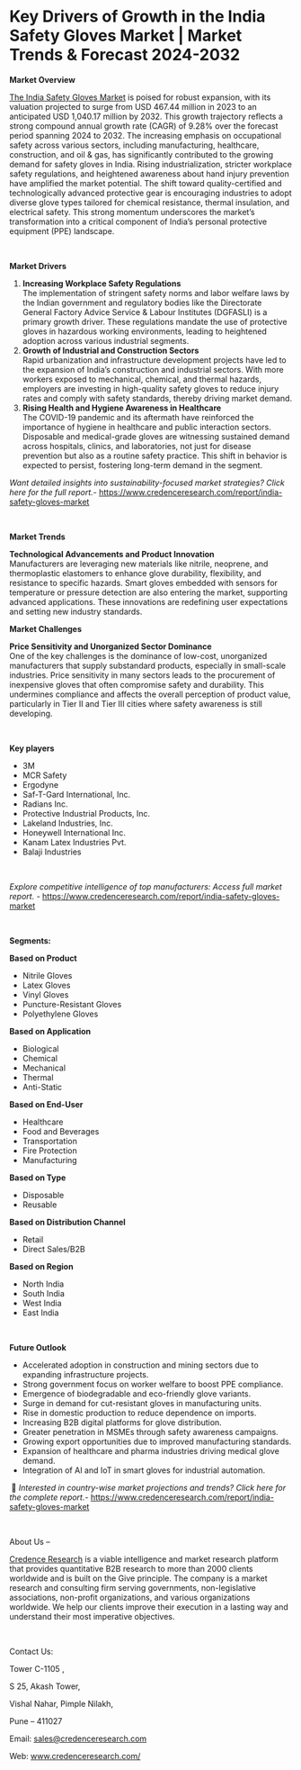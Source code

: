 # Key Drivers of Growth in the India Safety Gloves Market | Market Trends & Forecast 2024-2032


<p><strong>Market Overview</strong></p>
<p><a href="https://www.credenceresearch.com/report/india-safety-gloves-market">The India Safety Gloves Market</a> is poised for robust expansion, with its valuation projected to surge from USD 467.44 million in 2023 to an anticipated USD 1,040.17 million by 2032. This growth trajectory reflects a strong compound annual growth rate (CAGR) of 9.28% over the forecast period spanning 2024 to 2032. The increasing emphasis on occupational safety across various sectors, including manufacturing, healthcare, construction, and oil &amp; gas, has significantly contributed to the growing demand for safety gloves in India. Rising industrialization, stricter workplace safety regulations, and heightened awareness about hand injury prevention have amplified the market potential. The shift toward quality-certified and technologically advanced protective gear is encouraging industries to adopt diverse glove types tailored for chemical resistance, thermal insulation, and electrical safety. This strong momentum underscores the market&rsquo;s transformation into a critical component of India&rsquo;s personal protective equipment (PPE) landscape.</p>
<p><strong>&nbsp;</strong></p>
<p><strong>Market Drivers</strong></p>
<ol>
<li><strong> Increasing Workplace Safety Regulations</strong><br data-start="1138" data-end="1141" /> The implementation of stringent safety norms and labor welfare laws by the Indian government and regulatory bodies like the Directorate General Factory Advice Service &amp; Labour Institutes (DGFASLI) is a primary growth driver. These regulations mandate the use of protective gloves in hazardous working environments, leading to heightened adoption across various industrial segments.</li>
<li data-start="1524" data-end="1925"><strong data-start="1524" data-end="1576"> Growth of Industrial and Construction Sectors</strong><br data-start="1576" data-end="1579" /> Rapid urbanization and infrastructure development projects have led to the expansion of India&rsquo;s construction and industrial sectors. With more workers exposed to mechanical, chemical, and thermal hazards, employers are investing in high-quality safety gloves to reduce injury rates and comply with safety standards, thereby driving market demand.</li>
<li data-start="1927" data-end="2387"><strong data-start="1927" data-end="1983"> Rising Health and Hygiene Awareness in Healthcare</strong><br data-start="1983" data-end="1986" /> The COVID-19 pandemic and its aftermath have reinforced the importance of hygiene in healthcare and public interaction sectors. Disposable and medical-grade gloves are witnessing sustained demand across hospitals, clinics, and laboratories, not just for disease prevention but also as a routine safety practice. This shift in behavior is expected to persist, fostering long-term demand in the segment.</li>
</ol>
<p><em>Want detailed insights into sustainability-focused market strategies? Click here for the full report.- </em><a href="https://www.credenceresearch.com/report/india-safety-gloves-market">https://www.credenceresearch.com/report/india-safety-gloves-market</a></p>
<p>&nbsp;</p>
<p><strong>Market Trends</strong></p>
<p><strong>Technological Advancements and Product Innovation</strong><br /> Manufacturers are leveraging new materials like nitrile, neoprene, and thermoplastic elastomers to enhance glove durability, flexibility, and resistance to specific hazards. Smart gloves embedded with sensors for temperature or pressure detection are also entering the market, supporting advanced applications. These innovations are redefining user expectations and setting new industry standards.</p>
<p><strong>Market Challenges</strong></p>
<p><strong>Price Sensitivity and Unorganized Sector Dominance</strong><br data-start="2954" data-end="2957" /> One of the key challenges is the dominance of low-cost, unorganized manufacturers that supply substandard products, especially in small-scale industries. Price sensitivity in many sectors leads to the procurement of inexpensive gloves that often compromise safety and durability. This undermines compliance and affects the overall perception of product value, particularly in Tier II and Tier III cities where safety awareness is still developing.</p>
<p><strong>&nbsp;</strong></p>
<p><strong>Key players</strong></p>
<ul>
<li>3M</li>
<li>MCR Safety</li>
<li>Ergodyne</li>
<li>Saf-T-Gard International, Inc.</li>
<li>Radians Inc.</li>
<li>Protective Industrial Products, Inc.</li>
<li>Lakeland Industries, Inc.</li>
<li>Honeywell International Inc.</li>
<li>Kanam Latex Industries Pvt.</li>
<li>Balaji Industries</li>
</ul>
<p>&nbsp;</p>
<p><em>Explore competitive intelligence of top manufacturers: Access full market report. - </em><a href="https://www.credenceresearch.com/report/india-safety-gloves-market">https://www.credenceresearch.com/report/india-safety-gloves-market</a></p>
<p>&nbsp;</p>
<p><strong>Segments:</strong></p>
<p><strong>Based on Product</strong></p>
<ul>
<li>Nitrile Gloves</li>
<li>Latex Gloves</li>
<li>Vinyl Gloves</li>
<li>Puncture-Resistant Gloves</li>
<li>Polyethylene Gloves</li>
</ul>
<p><strong>Based on Application</strong></p>
<ul>
<li>Biological</li>
<li>Chemical</li>
<li>Mechanical</li>
<li>Thermal</li>
<li>Anti-Static</li>
</ul>
<p><strong>Based on End-User</strong></p>
<ul>
<li>Healthcare</li>
<li>Food and Beverages</li>
<li>Transportation</li>
<li>Fire Protection</li>
<li>Manufacturing</li>
</ul>
<p><strong>Based on Type</strong></p>
<ul>
<li>Disposable</li>
<li>Reusable</li>
</ul>
<p><strong>Based on Distribution Channel</strong></p>
<ul>
<li>Retail</li>
<li>Direct Sales/B2B</li>
</ul>
<p><strong>Based on Region</strong></p>
<ul>
<li>North India</li>
<li>South India</li>
<li>West India</li>
<li>East India</li>
</ul>
<p>&nbsp;</p>
<p><strong>Future Outlook</strong></p>
<ul>
<li>Accelerated adoption in construction and mining sectors due to expanding infrastructure projects.</li>
<li>Strong government focus on worker welfare to boost PPE compliance.</li>
<li>Emergence of biodegradable and eco-friendly glove variants.</li>
<li>Surge in demand for cut-resistant gloves in manufacturing units.</li>
<li>Rise in domestic production to reduce dependence on imports.</li>
<li>Increasing B2B digital platforms for glove distribution.</li>
<li>Greater penetration in MSMEs through safety awareness campaigns.</li>
<li>Growing export opportunities due to improved manufacturing standards.</li>
<li>Expansion of healthcare and pharma industries driving medical glove demand.</li>
<li>Integration of AI and IoT in smart gloves for industrial automation.</li>
</ul>
<p><strong>&nbsp;</strong>📌 <em>Interested in country-wise market projections and trends? Click here for the complete report.- </em><a href="https://www.credenceresearch.com/report/india-safety-gloves-market">https://www.credenceresearch.com/report/india-safety-gloves-market</a></p>
<p>&nbsp;</p>
<p>About Us &ndash;</p>
<p><a href="https://www.credenceresearch.com/">Credence Research</a> is a viable intelligence and market research platform that provides quantitative B2B research to more than 2000 clients worldwide and is built on the Give principle. The company is a market research and consulting firm serving governments, non-legislative associations, non-profit organizations, and various organizations worldwide. We help our clients improve their execution in a lasting way and understand their most imperative objectives.</p>
<p>&nbsp;</p>
<p>Contact Us:</p>
<p>Tower C-1105 ,</p>
<p>S 25, Akash Tower,</p>
<p>Vishal Nahar, Pimple Nilakh,</p>
<p>Pune &ndash; 411027</p>
<p>Email: <a href="mailto:sales@credenceresearch.com">sales@credenceresearch.com</a></p>
<p>Web: <a href="http://www.credenceresearch.com/">www.credenceresearch.com/</a></p>
